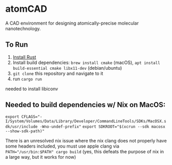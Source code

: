 # atomCAD

A CAD environment for designing atomically-precise molecular nanotechnology.

## To Run

1. [Install Rust](https://rustup.rs/)
2. Install build dependencies: `brew install cmake` (macOS), `apt install build-essential cmake libx11-dev` (debian/ubuntu)
3. `git clone` this repository and navigate to it
4. run `cargo run`

needed to install libiconv

## Needed to build dependencies w/ Nix on MacOS:
`export CFLAGS="-I/System/Volumes/Data/Library/Developer/CommandLineTools/SDKs/MacOSX.sdk/usr/include -Wno-undef-prefix"`
`export SDKROOT="$(xcrun --sdk macosx --show-sdk-path)"` 

There is an unresolved nix issue where the nix clang does not properly have some headers included, you must use apple clang via `PATH="/usr/bin:$PATH" cargo build` (yes, this defeats the purpose of nix in a large way, but it works for now)
